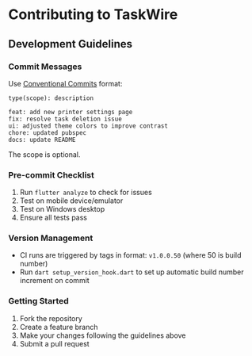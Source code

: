 # Contributing to TaskWire

## Development Guidelines

### Commit Messages
Use [Conventional Commits](https://www.conventionalcommits.org/) format:
```
type(scope): description

feat: add new printer settings page
fix: resolve task deletion issue
ui: adjusted theme colors to improve contrast
chore: updated pubspec
docs: update README
```

The scope is optional.


### Pre-commit Checklist
1. Run `flutter analyze` to check for issues
2. Test on mobile device/emulator
3. Test on Windows desktop
4. Ensure all tests pass

### Version Management
- CI runs are triggered by tags in format: `v1.0.0.50` (where 50 is build number)
- Run `dart setup_version_hook.dart` to set up automatic build number increment on commit

### Getting Started
1. Fork the repository
2. Create a feature branch
3. Make your changes following the guidelines above
4. Submit a pull request
